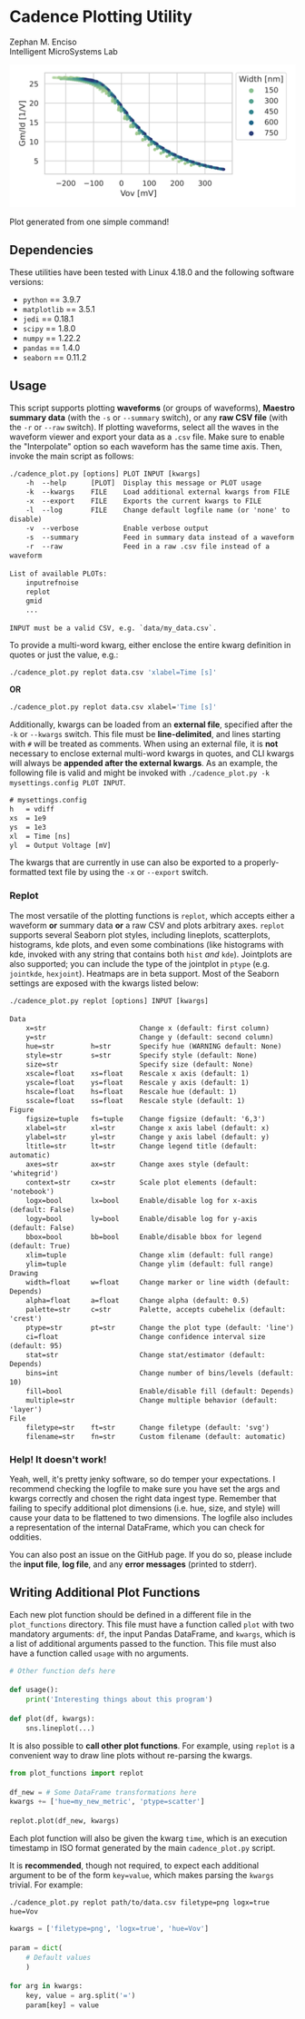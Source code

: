 #   Cadence Plotting Utility

Zephan M. Enciso  
Intelligent MicroSystems Lab  

![Example](./banner.svg)

Plot generated from one simple command!

##  Dependencies

These utilities have been tested with Linux 4.18.0 and the following software
versions:
  - `python` == 3.9.7
  - `matplotlib` == 3.5.1
  - `jedi` == 0.18.1
  - `scipy` == 1.8.0
  - `numpy` == 1.22.2
  - `pandas` == 1.4.0
  - `seaborn` == 0.11.2

##  Usage

This script supports plotting **waveforms** (or groups of waveforms), **Maestro
summary data** (with the `-s` or `--summary` switch), or any **raw CSV file**
(with the `-r` or `--raw` switch). If plotting waveforms, select all the waves
in the waveform viewer and export your data as a `.csv` file.  Make sure to
enable the "Interpolate" option so each waveform has the same time axis.  Then,
invoke the main script as follows:

```
./cadence_plot.py [options] PLOT INPUT [kwargs]
    -h  --help      [PLOT]  Display this message or PLOT usage
    -k  --kwargs    FILE    Load additional external kwargs from FILE
    -x  --export    FILE    Exports the current kwargs to FILE
    -l  --log       FILE    Change default logfile name (or 'none' to disable)
    -v  --verbose           Enable verbose output
    -s  --summary           Feed in summary data instead of a waveform
    -r  --raw               Feed in a raw .csv file instead of a waveform

List of available PLOTs:
    inputrefnoise
    replot
    gmid
    ...

INPUT must be a valid CSV, e.g. `data/my_data.csv`.
```

To provide a multi-word kwarg, either enclose the entire kwarg definition in
quotes or just the value, e.g.:

```bash
./cadence_plot.py replot data.csv 'xlabel=Time [s]'
```

**OR**

```bash
./cadence_plot.py replot data.csv xlabel='Time [s]'
```

Additionally, kwargs can be loaded from an **external file**, specified after
the `-k` or `--kwargs` switch.  This file must be **line-delimited**, and lines
starting with `#` will be treated as comments.  When using an external file, it
is **not** necessary to enclose external multi-word kwargs in quotes, and CLI
kwargs will always be **appended after the external kwargs**. As an example, the
following file is valid and might be invoked with `./cadence_plot.py -k
mysettings.config PLOT INPUT`.

```
# mysettings.config
h	= vdiff
xs	= 1e9
ys	= 1e3
xl	= Time [ns]
yl	= Output Voltage [mV]
```

The kwargs that are currently in use can also be exported to a
properly-formatted text file by using the `-x` or `--export` switch.  

### Replot

The most versatile of the plotting functions is `replot`, which accepts either a
waveform **or** summary data **or** a raw CSV and plots arbitrary axes. `replot`
supports several Seaborn plot styles, including lineplots, scatterplots,
histograms, kde plots, and even some combinations (like histograms with kde,
invoked with any string that contains both `hist` _and_ `kde`). Jointplots are
also supported; you can include the type of the jointplot in `ptype` (e.g.
`jointkde`, `hexjoint`). Heatmaps are in beta support.  Most of the Seaborn
settings are exposed with the kwargs listed below:

```
./cadence_plot.py replot [options] INPUT [kwargs]

Data
    x=str                       Change x (default: first column)
    y=str                       Change y (default: second column)
    hue=str         h=str       Specify hue (WARNING default: None)
    style=str       s=str       Specify style (default: None)
    size=str                    Specify size (default: None)
    xscale=float    xs=float    Rescale x axis (default: 1)
    yscale=float    ys=float    Rescale y axis (default: 1)
    hscale=float    hs=float    Rescale hue (default: 1)
    sscale=float    ss=float    Rescale style (default: 1)
Figure
    figsize=tuple   fs=tuple    Change figsize (default: '6,3')
    xlabel=str      xl=str      Change x axis label (default: x)
    ylabel=str      yl=str      Change y axis label (default: y)
    ltitle=str      lt=str      Change legend title (default: automatic)
    axes=str        ax=str      Change axes style (default: 'whitegrid')
    context=str     cx=str      Scale plot elements (default: 'notebook')
    logx=bool       lx=bool     Enable/disable log for x-axis (default: False)
    logy=bool       ly=bool     Enable/disable log for y-axis (default: False)
    bbox=bool       bb=bool     Enable/disable bbox for legend (default: True)
    xlim=tuple                  Change xlim (default: full range)
    ylim=tuple                  Change ylim (default: full range)
Drawing
    width=float     w=float     Change marker or line width (default: Depends)
    alpha=float     a=float     Change alpha (default: 0.5)
    palette=str     c=str       Palette, accepts cubehelix (default: 'crest')
    ptype=str       pt=str      Change the plot type (default: 'line')
    ci=float                    Change confidence interval size (default: 95)
    stat=str                    Change stat/estimator (default: Depends)
    bins=int                    Change number of bins/levels (default: 10)
    fill=bool                   Enable/disable fill (default: Depends)
    multiple=str                Change multiple behavior (default: 'layer')
File
    filetype=str    ft=str      Change filetype (default: 'svg')
    filename=str    fn=str      Custom filename (default: automatic)
```

### Help! It doesn't work!

Yeah, well, it's pretty jenky software, so do temper your expectations.  I
recommend checking the logfile to make sure you have set the args and kwargs
correctly and chosen the right data ingest type.  Remember that failing to
specify additional plot dimensions (i.e. hue, size, and style) will cause your
data to be flattened to two dimensions. The logfile also includes a
representation of the internal DataFrame, which you can check for oddities.

You can also post an issue on the GitHub page.  If you do so, please include the
**input file**, **log file**, and any **error messages** (printed to stderr).

##  Writing Additional Plot Functions

Each new plot function should be defined in a different file in the
`plot_functions` directory.  This file must have a function called `plot` with
two mandatory arguments: `df`, the input Pandas DataFrame, and `kwargs`, which
is a list of additional arguments passed to the function.  This file must also
have a function called `usage` with no arguments.

```python
# Other function defs here

def usage():
    print('Interesting things about this program')

def plot(df, kwargs):
    sns.lineplot(...)
```

It is also possible to **call other plot functions**.  For example, using
`replot` is a convenient way to draw line plots without re-parsing the kwargs.

```python
from plot_functions import replot

df_new = # Some DataFrame transformations here
kwargs += ['hue=my_new_metric', 'ptype=scatter']

replot.plot(df_new, kwargs)
```

Each plot function will also be given the kwarg `time`, which is an execution
timestamp in ISO format generated by the main `cadence_plot.py` script.

It is **recommended**, though not required, to expect each additional argument
to be of the form `key=value`, which makes parsing the `kwargs` trivial.  For
example:

```
./cadence_plot.py replot path/to/data.csv filetype=png logx=true hue=Vov
```

```python
kwargs = ['filetype=png', 'logx=true', 'hue=Vov']

param = dict(
    # Default values
    )

for arg in kwargs:
    key, value = arg.split('=')
    param[key] = value

```
